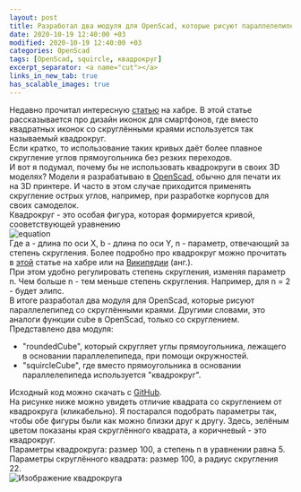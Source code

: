 ```yaml
---
layout: post
title: Разработал два модуля для OpenScad, которые рисуют параллелепипед со скруглёнными краями
date: 2020-10-19 12:40:00 +03
modified: 2020-10-19 12:40:00 +03
categories: OpenScad
tags: [OpenScad, squircle, квадрокруг]
excerpt_separator: <a name="cut"></a>
links_in_new_tab: true
has_scalable_images: true
---
```


Недавно прочитал интересную [статью](https://habr.com/ru/company/droider/blog/517298/) на хабре. В этой статье рассказывается про дизайн иконок для смартфонов, где вместо квадратных иконок со скруглёнными краями используется так называемый квадрокруг.  
Если кратко, то использование таких кривых даёт более плавное скругление углов прямоугольника без резких переходов.  
И вот я подумал, почему бы не использовать квадрокруги в своих 3D моделях? Модели я разрабатываю в [OpenScad](https://www.openscad.org/), обычно для печати их на 3D принтере. И часто в этом случае приходится применять скругление острых углов, например, при разработке корпусов для своих самоделок.  
<a name="cut"></a>
Квадрокруг - это особая фигура, которая формируется кривой, сооветствующей уравнению  
![equation](https://i.upmath.me/svg/%5Cleft%7Cx%5Cover%20a%5Cright%7C%5En%2B%5Cleft%7Cy%5Cover%20b%5Cright%7C%5En%3D1.)  
Где a - длина по оси X, b - длина по оси Y, n - параметр, отвечающий за степень скругления.
Более подробно про квадрокруг можно прочитать в [этой](https://habr.com/ru/company/droider/blog/517298/) статье на хабре или на [Википедии](https://en.wikipedia.org/wiki/Squircle) (анг.).  
При этом удобно регулировать степень скругления, изменяя параметр n. Чем больше n - тем меньше степень скругления. Например, для n = 2 - будет элипс.  
В итоге разработал два модуля для OpenScad, которые рисуют параллелепипед со скруглёнными краями. Другими словами, это аналоги функции cube в OpenScad, только со скруглением.
Представлено два модуля:
* "roundedCube", который скругляет углы прямоугольника, лежащего в основании параллелепипеда, при помощи окружностей.
* "squircleCube", где вместо прямоугольника в основании параллелепипеда используется "квадрокруг".  

Исходный код можно скачать с [GitHub](https://github.com/Mendeo/rounded_cube).  
На рисунке ниже можно увидеть отличие квадрата со скруглением от квадрокруга (кликабельно). Я постарался подобрать параметры так, чтобы обе фигуры были как можно близки друг к другу. Здесь, зелёным цветом показаны края скруглённого квадрата, а коричневый - это квадрокруг.  
Параметры квадрокруга: размер 100, а степень n в уравнении равна 5. Параметры скруглённого квадрата: размер 100, а радиус скругления 22.  
<img alt="Изображение квадрокруга" src-big="{% link assets/posts/squircle-openscad/big/model.png %}" src="{% link assets/posts/squircle-openscad/small/model.png %}">